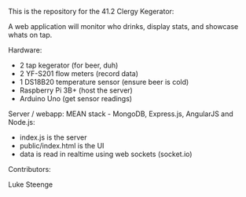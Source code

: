 This is the repository for the 41.2 Clergy Kegerator:

A web application will monitor who drinks, display stats, and showcase whats on tap.

Hardware:
- 2 tap kegerator (for beer, duh)
- 2 YF-S201 flow meters (record data)
- 1 DS18B20 temperature sensor (ensure beer is cold)
- Raspberry Pi 3B+ (host the server)
- Arduino Uno (get sensor readings)

Server / webapp:
MEAN stack - MongoDB, Express.js, AngularJS and Node.js:
- index.js is the server
- public/index.html is the UI
- data is read in realtime using web sockets (socket.io)



Contributors:

Luke Steenge